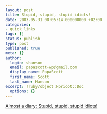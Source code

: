 ```yaml
---
layout: post
title: Stupid, stupid, stupid idiots!
date: 2003-05-31 08:05:14.000000000 +02:00
categories:
- quick links
tags: []
status: publish
type: post
published: true
meta: {}
author:
  login: shanson
  email: papascott-wp@gmail.com
  display_name: PapaScott
  first_name: Scott
  last_name: Hanson
excerpt: !ruby/object:Hpricot::Doc
  options: {}
---
```

<p><a title="If blogger insults everyone she disagrees with, does she matter anymore?" href="http://tschwarz.blogspot.com/#95105048">Almost a diary: Stupid, stupid, stupid idiots!</a></p>
